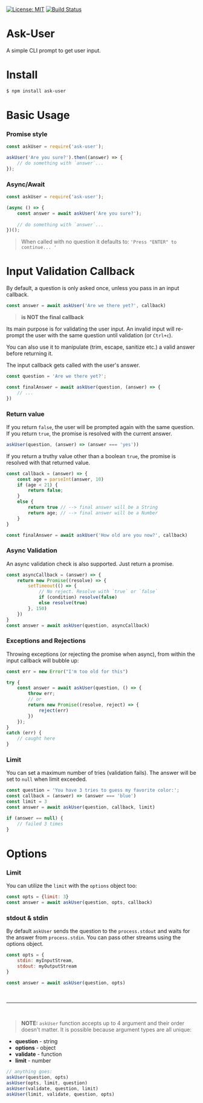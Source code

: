 [![License: MIT](https://img.shields.io/badge/License-MIT-blue.svg)](https://opensource.org/licenses/MIT)
[![Build Status](https://travis-ci.org/taitulism/ask-user.svg?branch=master)](https://travis-ci.org/taitulism/ask-user)

**Ask-User**
============
A simple CLI prompt to get user input.


# Install
```sh
$ npm install ask-user
```

# Basic Usage
### **Promise style**
```js
const askUser = require('ask-user');

askUser('Are you sure?').then((answer) => {
    // do something with `answer`...
});
```

### **Async/Await**
```js
const askUser = require('ask-user');

(async () => {
    const answer = await askUser('Are you sure?');
    
    // do something with `answer`...
})();
```

> When called with no question it defaults to: `'Press "ENTER" to continue... '`

# Input Validation Callback

By default, a question is only asked once, unless you pass in an input callback. 

```js
const answer = await askUser('Are we there yet?', callback)
```
>**is NOT the final callback**

Its main purpose is for validating the user input.
An invalid input will re-prompt the user with the same question until validation (or `Ctrl+c`). 

You can also use it to manipulate (trim, escape, sanitize etc.) a valid answer before returning it.

The input callback gets called with the user's answer.
```js
const question = 'Are we there yet?';

const finalAnswer = await askUser(question, (answer) => {
    // ...
})
```

### **Return value**
If you return `false`, the user will be prompted again with the same question.  
If you return `true`, the promise is resolved with the current answer.  

```js
askUser(question, (answer) => (answer === 'yes'))
```

If you return a truthy value other than a boolean `true`, the promise is resolved with that returned value.
```js
const callback = (answer) => {
    const age = parseInt(answer, 10)
    if (age < 21) {
        return false;
    }
    else {
        return true // --> final answer will be a String
        return age; // --> final answer will be a Number
    } 
}

const finalAnswer = await askUser('How old are you now?', callback)
```


### **Async Validation**
An async validation check is also supported. Just return a promise.
```js
const asyncCallback = (answer) => {
    return new Promise((resolve) => {
        setTimeout(() => {
            // No reject. Resolve with `true` or `false`
            if (condition) resolve(false)
            else resolve(true)
        }, 150)
    })
}
const answer = await askUser(question, asyncCallback)
```

### **Exceptions and Rejections**
Throwing exceptions (or rejecting the promise when async), from within the input callback will bubble up:
```js
const err = new Error("I'm too old for this")

try {
    const answer = await askUser(question, () => {
        throw err;
        // or
        return new Promise((resolve, reject) => {
            reject(err)
        })
    });
}
catch (err) {
    // caught here
}
```


### **Limit**
You can set a maximum number of tries (validation fails). The answer will be set to `null` when limit exceeded.
```js
const question = 'You have 3 tries to guess my favorite color:';
const callback = (answer) => (answer === 'blue')
const limit = 3
const answer = await askUser(question, callback, limit)

if (answer == null) {
    // failed 3 times
}
```


# Options
### **Limit**
You can utilize the `limit` with the `options` object too:
```js
const opts = {limit: 3}
const answer = await askUser(question, opts, callback)
```
### **stdout & stdin**
By default `askUser` sends the question to the `process.stdout` and waits for the answer from `process.stdin`. You can pass other streams using the options object.
```js
const opts = {
    stdin: myInputStream, 
    stdout: myOutputStream
}

const answer = await askUser(question, opts)
```
&nbsp;

-----------------------------------------------------------------------
&nbsp;

> **NOTE:** `askUser` function accepts up to 4 argument and their order doesn't matter. It is possible because argument types are all unique:  
* **question** - string  
* **options** - object  
* **validate** - function  
* **limit** - number  

```js
// anything goes:
askUser(question, opts)
askUser(opts, limit, question)
askUser(validate, question, limit)
askUser(limit, validate, question, opts)
``` 

